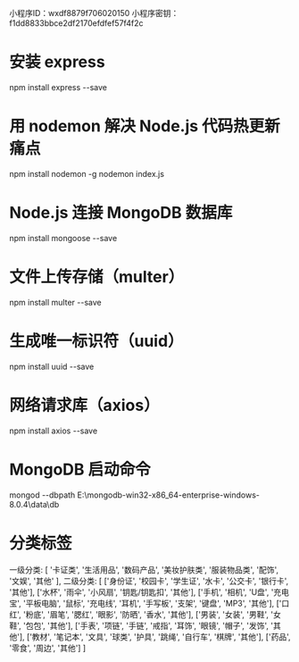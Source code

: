 小程序ID：wxdf8879f706020150
小程序密钥：f1dd8833bbce2df2170efdfef57f4f2c

# 安装 express
npm install express --save

# 用 nodemon 解决 Node.js 代码热更新痛点
npm install nodemon -g
nodemon index.js

# Node.js 连接 MongoDB 数据库
npm install mongoose --save

# 文件上传存储（multer）
npm install multer --save

# 生成唯一标识符（uuid）
npm install uuid --save

# 网络请求库（axios）
npm install axios --save

# MongoDB 启动命令
mongod --dbpath E:\mongodb-win32-x86_64-enterprise-windows-8.0.4\data\db

# 分类标签
一级分类: [
  '卡证类', 
  '生活用品', 
  '数码产品', 
  '美妆护肤类', 
  '服装物品类', 
  '配饰', 
  '文娱', 
  '其他'
],
二级分类: [
  ['身份证', '校园卡', '学生证', '水卡', '公交卡', '银行卡', '其他'],
  ['水杯', '雨伞', '小风扇', '钥匙/钥匙扣', '其他'],
  ['手机', '相机', 'U盘', '充电宝', '平板电脑', '鼠标', '充电线', '耳机', '手写板', '支架', '键盘', 'MP3', '其他'],
  ['口红', '粉底', '眉笔', '腮红', '眼影', '防晒', '香水', '其他'],
  ['男装', '女装', '男鞋', '女鞋', '包包', '其他'],
  ['手表', '项链', '手链', '戒指', '耳饰', '眼镜', '帽子', '发饰', '其他'],
  ['教材', '笔记本', '文具', '球类', '护具', '跳绳', '自行车', '棋牌', '其他'],
  ['药品', '零食', '周边', '其他']
]
